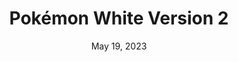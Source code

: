---
layout: nds
title: "Pokémon White Version 2"
categories:
 - approved
 - nds
 - universal
 - safe
tags:
- pokemon
series:
- pokemon
date: May 19, 2023
permalink: /games/pokemon-white-2/play/details
publisher: The Pokémon Company
gid: pokemon-white-2
edition: us
---